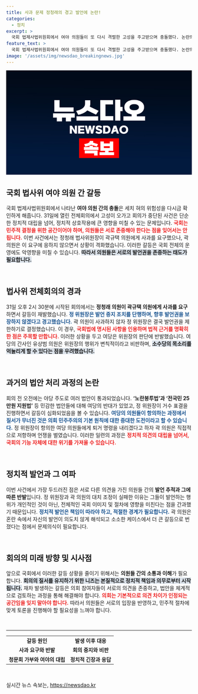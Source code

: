```yaml
---
title: 사과 문제 정청래의 경고 발언에 논란!
categories:
  - 정치
excerpt: >
  국회 법제사법위원회에서 여야 의원들이 또 다시 격렬한 고성을 주고받으며 충돌했다. 논란의 시작은 곽규택 의원의 발언으로, 정청래 위원장이 사과를 요구하자 회의는 30분간 정회했다. 이들의 대립은 법안 통과 후 더욱 격화되었고, 정치적 갈등이 심화되고 있다.
feature_text: >
  국회 법제사법위원회에서 여야 의원들이 또 다시 격렬한 고성을 주고받으며 충돌했다. 논란의 시작은 곽규택 의원의 발언으로, 정청래 위원장이 사과를 요구하자 회의는 30분간 정회했다. 이들의 대립은 법안 통과 후 더욱 격화되었고, 정치적 갈등이 심화되고 있다.
image: '/assets/img/newsdao_breakingnews.jpg'
---
```


<p><img src="/assets/img/newsdao_breakingnews.jpg" alt="ranknews 속보" /></p>

<h2 data-ke-size="size26">국회 법사위 여야 의원 간 갈등</h2>

<p data-ke-size="size16">국회 법제사법위원회에서 나타난 <b>여야 의원 간의 충돌</b>은 세치 혀의 위험성을 다시금 확인하게 해줍니다. 31일에 열린 전체회의에서 고성이 오가고 회의가 중단된 사건은 단순한 정치적 대립을 넘어, 정치적 상호작용에 큰 영향을 미칠 수 있는 문제입니다. <b><span style="color: #ee2323;">국회는 민주적 결정을 위한 공간이어야 하며, 의원들은 서로 존중해야 한다는 점을 잊어서는 안 됩니다.</span></b> 이번 사건에서는 정청래 법사위원장이 곽규택 의원에게 사과를 요구했으나, 곽 의원은 이 요구에 응하지 않으면서 상황이 격화했습니다. 이러한 갈등은 국회 전체의 운영에도 악영향을 미칠 수 있습니다. <b><span style="background-color: #21538527;">따라서 의원들은 서로의 발언권을 존중하는 태도가 필요합니다.</span></b></p>

<p data-ke-size="size16">&nbsp;</p>

<h2 data-ke-size="size26">법사위 전체회의의 경과</h2>

<p data-ke-size="size16">31일 오후 2시 30분에 시작된 회의에서는 <b>정청래 의원이 곽규택 의원에게 사과를 요구</b>하면서 갈등이 재발했습니다. <b><span style="color: #1a5490;">정 위원장은 발언 중지 조치를 단행하며, 향후 발언권을 보장하지 않겠다고 경고했습니다.</span></b> 곽 의원이 사과하지 않자 정 위원장은 결국 발언권을 제한하기로 결정했습니다. 이 경우, <b><span style="color: #ee2323;">국회법에 명시된 사항을 인용하며 법적 근거를 명확히 한 점은 주목할 만합니다.</span></b> 이러한 상황을 두고 여당은 위원장의 판단에 반발했습니다. 여당의 간사인 유상범 의원은 위원장의 행위가 변칙적이라고 비판하며, <b><span style="background-color: #21538527;">소수당의 목소리를 억눌리게 할 수 있다는 점을 우려했습니다.</span></b></p>

<p data-ke-size="size16">&nbsp;</p>

<h2 data-ke-size="size26">과거의 법안 처리 과정의 논란</h2>

<p data-ke-size="size16">회의 전 오전에는 야당 주도로 여러 법안이 통과되었습니다. <b>‘노란봉투법’과 ‘전국민 25만원 지원법’</b> 등 민감한 법안들에 대해 여당의 반대가 있었고, 정 위원장이 거수 표결을 진행하면서 갈등이 심화되었음을 볼 수 있습니다. <b><span style="color: #1a5490;">여당의 의원들이 항의하는 과정에서 질서가 무너진 것은 의회 민주주의의 기본 원칙에 대한 중대한 도전이라고 할 수 있습니다.</span></b> 정 위원장이 항의한 여당 의원들에게 퇴거 명령을 내리겠다고 하자 곽 의원은 직접적으로 저항하며 언쟁을 벌였습니다. 이러한 일련의 과정은 <b><span style="color: #ee2323;">정치적 의견의 대립을 넘어서, 국회의 기능 자체에 대한 위기를 가져올 수 있습니다.</span></b></p>

<p data-ke-size="size16">&nbsp;</p>

<h2 data-ke-size="size26">정치적 발언과 그 여파</h2>

<p data-ke-size="size16">이번 사건에서 가장 두드러진 점은 서로 다른 의견을 가진 의원들 간의 <b>발언 추적과 그에 따른 반발</b>입니다. 정 위원장과 곽 의원의 대치 조정이 실패한 이유는 그들이 발언하는 행위가 개인적인 것이 아닌, 전체적인 국회 이미지 및 절차에 영향을 미친다는 점을 간과했기 때문입니다. <b><span style="color: #1a5490;">정치적 발언은 책임이 따라야 하고, 적절한 경계가 필요합니다.</span></b> 곽 의원은 혼란 속에서 자신의 발언이 의도치 않게 해석되고 소소한 케이스에서 더 큰 갈등으로 번졌다는 점에서 문제의식이 필요합니다.</p>

<p data-ke-size="size16">&nbsp;</p>

<h2 data-ke-size="size26">회의의 미래 방향 및 시사점</h2>

<p data-ke-size="size16">앞으로 국회에서 이러한 갈등 상황을 줄이기 위해서는 <b>의원들 간의 소통과 이해</b>가 필요합니다. <b><span style="background-color: #21538527;">회의의 질서를 유지하기 위한 니즈는 본질적으로 정치적 책임과 의무로부터 시작됩니다.</span></b> 재차 발생하는 갈등은 의회 참여자들이 서로의 의견을 존중하고, 법안을 체계적으로 검토하는 과정을 통해 해결해야 합니다. <b><span style="color: #ee2323;">의회는 기본적으로 의견 차이가 인정되는 공간임을 잊지 말아야 합니다.</span></b> 따라서 의원들은 서로의 입장을 반영하고, 민주적 절차에 맞게 토론을 진행해야 할 필요성을 느껴야 합니다.</p>

<p data-ke-size="size16">&nbsp;</p>

<hr>

<table style="width: 100%; border-collapse: collapse;">
<tr>
<td style="text-align: center; height: 17px;"><b>갈등 원인</b></td>
<td style="text-align: center; height: 17px;"><b>발생 이후 대응</b></td>
</tr>
<tr>
<td style="text-align: center; height: 17px;"><b>사과 요구와 반발</b></td>
<td style="text-align: center; height: 17px;"><b>회의 중지와 비판</b></td>
</tr>
<tr>
<td style="text-align: center; height: 17px;"><b>청문회 가부와 여야의 대립</b></td>
<td style="text-align: center; height: 17px;"><b>정치적 긴장과 응답</b></td>
</tr>
</table>

<p data-ke-size="size16">&nbsp;</p>
실시간 뉴스 속보는, <a href="https://newsdao.kr" rel="dofollow">https://newsdao.kr</a>


